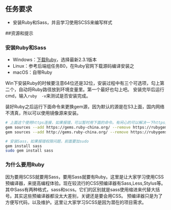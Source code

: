 ## 任务要求
- 安装Ruby和Sass，并且学习使用SCSS来编写样式

##资源和提示
### 安装Ruby和Sass
- Windows：[下载Ruby](http://rubyinstaller.org/downloads/)，选择最新2.3.1版本
- Linux：参考后端组任务B0，在Ruby官网下载源码编译安装之
- macOS：自带Ruby

Win下安装Ruby的时候要注意64位还是32位，安装过程中有三个可选项，勾上第二个，自动将Ruby路径放到环境变量里。第一个最好也勾上吧。
安装完毕后运行cmd，输入`ruby  -v`来测试是否安装完成。

装好Ruby之后运行下面命令来更换gem源，因为默认的源是在S3上面，国内网络不清真，所以可以使用镜像源来安装。

```bash
# 上面这个使用https连接，如果报错，可以暂时用下面的命令。有闲心的可以解决一下https报错的问题。
gem sources --add https://gems.ruby-china.org/ --remove https://rubygems.org/
gem sources --add http://gems.ruby-china.org/ --remove https://rubygems.org/

# 安装Sass，如果报错权限问题，前面要加sudo
gem install sass
sudo gem install sass
```

### 为什么要用Ruby
因为要用SCSS就要用Sass，要用Sass就要有Ruby。这里是让大家学习使用CSS预编译器，来提高编程体验。现在较流行的CSS预编译器有Sass,Less,Stylus等。
其中Sass有两种格式，sass和scss。它们的区别就是sass使用缩进来代替大括号。其实这些预编译器都没太大差别，关键还是要会用CSS。
预编译器只是为了方便写代码，以及维护。这里让大家学习SCSS是因为潜在的项目需求。
